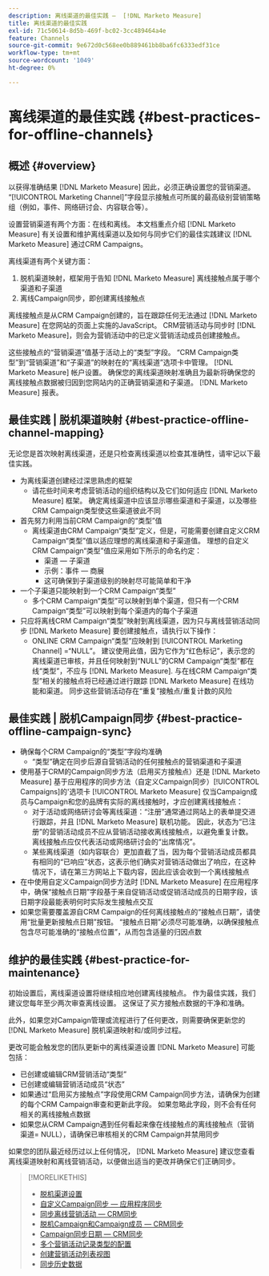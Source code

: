 ```yaml
---
description: 离线渠道的最佳实践 —  [!DNL Marketo Measure]
title: 离线渠道的最佳实践
exl-id: 71c50614-8d5b-469f-bc02-3cc489464a4e
feature: Channels
source-git-commit: 9e672d0c568ee0b889461bb8ba6fc6333edf31ce
workflow-type: tm+mt
source-wordcount: '1049'
ht-degree: 0%

---
```


# 离线渠道的最佳实践 {#best-practices-for-offline-channels}

## 概述 {#overview}

以获得准确结果 [!DNL Marketo Measure] 因此，必须正确设置您的营销渠道。 “[!UICONTROL Marketing Channel]”字段显示接触点可所属的最高级别营销策略组（例如，事件、网络研讨会、内容联合等）。

设置营销渠道有两个方面：在线和离线。 本文档重点介绍 [!DNL Marketo Measure] 有关设置和维护离线渠道以及如何与同步它们的最佳实践建议 [!DNL Marketo Measure] 通过CRM Campaigns。

离线渠道有两个关键方面：

1. 脱机渠道映射，框架用于告知 [!DNL Marketo Measure] 离线接触点属于哪个渠道和子渠道
1. 离线Campaign同步，即创建离线接触点

离线接触点是从CRM Campaign创建的，旨在跟踪任何无法通过 [!DNL Marketo Measure] 在您网站的页面上实施的JavaScript。 CRM营销活动与同步时 [!DNL Marketo Measure]，则会为营销活动中的已定义营销活动成员创建接触点。

这些接触点的“营销渠道”值基于活动上的“类型”字段。 “CRM Campaign类型”到“营销渠道”和“子渠道”的映射在的“离线渠道”选项卡中管理。 [!DNL Marketo Measure] 帐户设置。 确保您的离线渠道映射准确且为最新将确保您的离线接触点数据被归因到您网站内的正确营销渠道和子渠道。 [!DNL Marketo Measure] 报表。

## 最佳实践 | 脱机渠道映射 {#best-practice-offline-channel-mapping}

无论您是首次映射离线渠道，还是只检查离线渠道以检查其准确性，请牢记以下最佳实践。

* 为离线渠道创建经过深思熟虑的框架
   * 请花些时间来考虑营销活动的组织结构以及它们如何适应 [!DNL Marketo Measure] 框架。 确定离线渠道中应该显示哪些渠道和子渠道，以及哪些CRM Campaign类型使这些渠道彼此不同
* 首先努力利用当前CRM Campaign的“类型”值
   * 离线渠道由CRM Campaign“类型”定义，但是，可能需要创建自定义CRM Campaign“类型”值以适应理想的离线渠道和子渠道值。 理想的自定义CRM Campaign“类型”值应采用如下所示的命名约定：
      * 渠道 — 子渠道
      * 示例：事件 — 商展
      * 这可确保到子渠道级别的映射尽可能简单和干净
* 一个子渠道只能映射到一个CRM Campaign“类型”
   * 多个CRM Campaign“类型”可以映射到单个渠道，但只有一个CRM Campaign“类型”可以映射到每个渠道内的每个子渠道
* 只应将离线CRM Campaign“类型”映射到离线渠道，因为只与离线营销活动同步 [!DNL Marketo Measure] 要创建接触点，请执行以下操作：
   * ONLINE CRM Campaign“类型”应映射到 [!UICONTROL Marketing Channel] =“NULL”。 建议使用此值，因为它作为“红色标记”，表示您的离线渠道已审核，并且任何映射到“NULL”的CRM Campaign“类型”都在线“类型”，不应与 [!DNL Marketo Measure]. 与在线CRM Campaign“类型”相关的接触点将已经通过进行跟踪 [!DNL Marketo Measure] 在线功能和渠道。 同步这些营销活动存在“重复”接触点/重复计数的风险

## 最佳实践 | 脱机Campaign同步 {#best-practice-offline-campaign-sync}

* 确保每个CRM Campaign的“类型”字段均准确
   * “类型”确定在同步后源自营销活动的任何接触点的营销渠道和子渠道
* 使用基于CRM的Campaign同步方法（启用买方接触点）还是 [!DNL Marketo Measure] 基于应用程序的同步方法（自定义Campaign同步）[!UICONTROL Campaigns]的&#39;选项卡 [!UICONTROL Marketo Measure] 仅当Campaign成员与Campaign和您的品牌有实际的离线接触时，才应创建离线接触点：
   * 对于活动或网络研讨会等离线渠道：“注册”通常通过网站上的表单提交进行跟踪，并且 [!DNL Marketo Measure] 联机功能。 因此，状态为“已注册”的营销活动成员不应从营销活动接收离线接触点，以避免重复计数。 离线接触点应仅代表活动或网络研讨会的“出席情况”。
   * 某些离线渠道（如内容联合）更加直截了当，因为每个营销活动成员都具有相同的“已响应”状态，这表示他们确实对营销活动做出了响应，在这种情况下，请在第三方网站上下载内容，因此应该会收到一个离线接触点
* 在中使用自定义Campaign同步方法时 [!DNL Marketo Measure] 在应用程序中，确保“接触点日期”字段基于来自促销活动或促销活动成员的日期字段，该日期字段最能表明何时实际发生接触点交互
* 如果您需要覆盖源自CRM Campaign的任何离线接触点的“接触点日期”，请使用“批量更新接触点日期”按钮。 “接触点日期”必须尽可能准确，以确保接触点包含尽可能准确的“接触点位置”，从而包含适量的归因点数

## 维护的最佳实践 {#best-practice-for-maintenance}

初始设置后，离线渠道设置将继续相应地创建离线接触点。 作为最佳实践，我们建议您每年至少两次审查离线设置。 这保证了买方接触点数据的干净和准确。

此外，如果您对Campaign管理或流程进行了任何更改，则需要确保更新您的 [!DNL Marketo Measure] 脱机渠道映射和/或同步过程。

更改可能会触发您的团队更新中的离线渠道设置 [!DNL Marketo Measure] 可能包括：

* 已创建或编辑CRM营销活动“类型”
* 已创建或编辑营销活动成员“状态”
* 如果通过“启用买方接触点”字段使用CRM Campaign同步方法，请确保为创建的每个CRM Campaign审查和更新此字段。 如果忽略此字段，则不会有任何相关的离线接触点数据
* 如果您从CRM Campaign遇到任何看起来像在线接触点的离线接触点（营销渠道= NULL），请确保已审核相关的CRM Campaign并禁用同步

如果您的团队最近经历过以上任何情况， [!DNL Marketo Measure] 建议您查看离线渠道映射和离线营销活动，以便做出适当的更改并确保它们正确同步。

>[!MORELIKETHIS]
>
>* [脱机渠道设置](/help/channel-tracking-and-setup/offline-channels/offline-custom-channel-setup.md)
>* [自定义Campaign同步 — 应用程序同步](/help/channel-tracking-and-setup/offline-channels/custom-campaign-sync.md)
>* [同步离线营销活动 — CRM同步](/help/channel-tracking-and-setup/offline-channels/legacy-processes/syncing-offline-campaigns.md)
>* [脱机Campaign和Campaign成员 — CRM同步](/help/channel-tracking-and-setup/offline-channels/legacy-processes/campaigns-and-campaign-members.md)
>* [Campaign同步日期 — CRM同步](/help/channel-tracking-and-setup/offline-channels/legacy-processes/campaign-sync-dates.md)
>* [多个营销活动记录类型的配置](/help/channel-tracking-and-setup/offline-channels/configurations-for-multiple-campaign-record-types.md)
>* [创建营销活动列表视图](/help/channel-tracking-and-setup/offline-channels/legacy-processes/creating-a-campaign-list-view-for-salesforce-campaigns.md)
>* [同步历史数据](/help/channel-tracking-and-setup/offline-channels/legacy-processes/syncing-historical-data.md)
